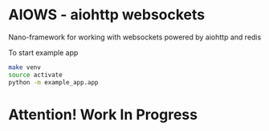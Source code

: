 AIOWS - aiohttp websockets
==========================
Nano-framework for working with websockets powered by aiohttp and redis

To start example app
```bash
make venv
source activate
python -m example_app.app 
```

Attention! Work In Progress
==
